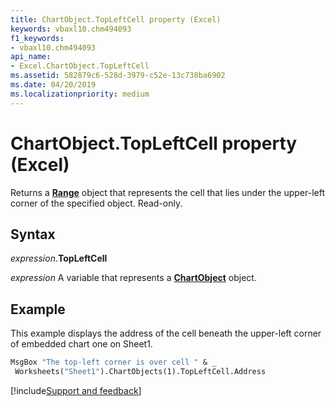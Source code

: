 ```yaml
---
title: ChartObject.TopLeftCell property (Excel)
keywords: vbaxl10.chm494093
f1_keywords:
- vbaxl10.chm494093
api_name:
- Excel.ChartObject.TopLeftCell
ms.assetid: 582879c6-528d-3979-c52e-13c738ba6902
ms.date: 04/20/2019
ms.localizationpriority: medium
---
```



# ChartObject.TopLeftCell property (Excel)

Returns a **[Range](Excel.Range(object).md)** object that represents the cell that lies under the upper-left corner of the specified object. Read-only.


## Syntax

_expression_.**TopLeftCell**

_expression_ A variable that represents a **[ChartObject](Excel.ChartObject.md)** object.


## Example

This example displays the address of the cell beneath the upper-left corner of embedded chart one on Sheet1.

```vb
MsgBox "The top-left corner is over cell " & _ 
 Worksheets("Sheet1").ChartObjects(1).TopLeftCell.Address
```



[!include[Support and feedback](~/includes/feedback-boilerplate.md)]